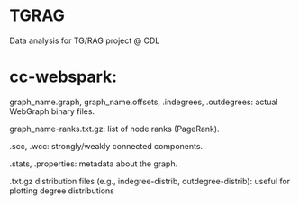 # TGRAG
Data analysis for TG/RAG project @ CDL 













# cc-webspark: 

graph_name.graph, graph_name.offsets, .indegrees, .outdegrees: actual WebGraph binary files.

graph_name-ranks.txt.gz: list of node ranks (PageRank).

.scc, .wcc: strongly/weakly connected components.

.stats, .properties: metadata about the graph.

.txt.gz distribution files (e.g., indegree-distrib, outdegree-distrib): useful for plotting degree distributions
